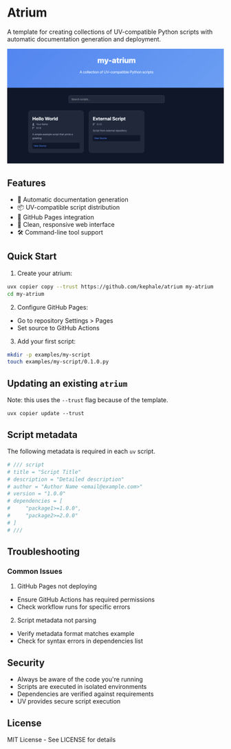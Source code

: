 # Atrium

A template for creating collections of UV-compatible Python scripts with automatic documentation generation and deployment.

![Screenshot of an atrium repository](./screenshot.png)

## Features

- 🚀 Automatic documentation generation
- 📦 UV-compatible script distribution
- 🔄 GitHub Pages integration
- 🎨 Clean, responsive web interface
- 🛠️ Command-line tool support

## Quick Start

1. Create your atrium:
```bash
uvx copier copy --trust https://github.com/kephale/atrium my-atrium
cd my-atrium
```

2. Configure GitHub Pages:

- Go to repository Settings > Pages
- Set source to GitHub Actions

3. Add your first script:

```bash
mkdir -p examples/my-script
touch examples/my-script/0.1.0.py
```

## Updating an existing `atrium`

Note: this uses the `--trust` flag because of the template.

```
uvx copier update --trust
```

## Script metadata

The following metadata is required in each `uv` script.

```python
# /// script
# title = "Script Title"
# description = "Detailed description"
# author = "Author Name <email@example.com>"
# version = "1.0.0"
# dependencies = [
#     "package1>=1.0.0",
#     "package2>=2.0.0"
# ]
# ///
```

## Troubleshooting

### Common Issues

1. GitHub Pages not deploying

- Ensure GitHub Actions has required permissions
- Check workflow runs for specific errors

2. Script metadata not parsing

- Verify metadata format matches example
- Check for syntax errors in dependencies list

## Security

- Always be aware of the code you're running
- Scripts are executed in isolated environments
- Dependencies are verified against requirements
- UV provides secure script execution

## License
MIT License - See LICENSE for details
